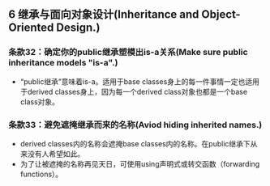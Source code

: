 ## 6 继承与面向对象设计(Inheritance and Object-Oriented Design.)
### 条款32：确定你的public继承塑模出is-a关系(Make sure public inheritance models "is-a".)
- “public继承”意味着is-a。适用于base classes身上的每一件事情一定也适用于derived classes身上，因为每一个derived class对象也都是一个base class对象。

### 条款33：避免遮掩继承而来的名称(Aviod hiding inherited names.)
- derived classes内的名称会遮掩base classes内的名称。在public继承下从来没有人希望如此。
- 为了让被遮掩的名称再见天日，可使用using声明式或转交函数（forwarding functions）。
